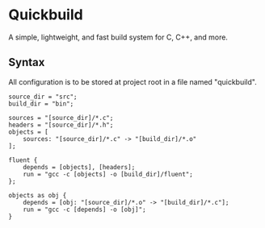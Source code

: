 # Quickbuild
A simple, lightweight, and fast build system for C, C++, and more.

## Syntax
All configuration is to be stored at project root in a file named "quickbuild".
```
source_dir = "src";
build_dir = "bin";

sources = "[source_dir]/*.c";
headers = "[source_dir]/*.h";
objects = [
    sources: "[source_dir]/*.c" -> "[build_dir]/*.o"
];

fluent {
    depends = [objects], [headers];
    run = "gcc -c [objects] -o [build_dir]/fluent";
};

objects as obj {
    depends = [obj: "[source_dir]/*.o" -> "[build_dir]/*.c"];
    run = "gcc -c [depends] -o [obj]";
}
```
